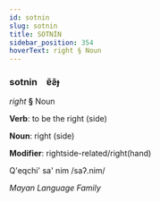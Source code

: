 ```yaml
---
id: sotnin
slug: sotnin
title: SOTNİN
sidebar_position: 354
hoverText: right § Noun
---
```


### sotnin&emsp;<span kind="abugida">ɐ̆ƨ̃ɟ</span>

*right* **§** Noun

**Verb**: to be the right (side)

**Noun**: right (side)

**Modifier**: rightside-related/right(hand)

Q'eqchi' sa' nim /saʔ.nim/

*Mayan Language Family*